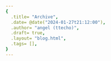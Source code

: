 ```yaml
---
{
  .title= "Archive",
  .date= @date("2024-01-27t21:12:00"),
  .author= "angel (ttecho)",
  .draft= true,
  .layout= "blog.html",
  .tags= [],
}  
--- 
```

